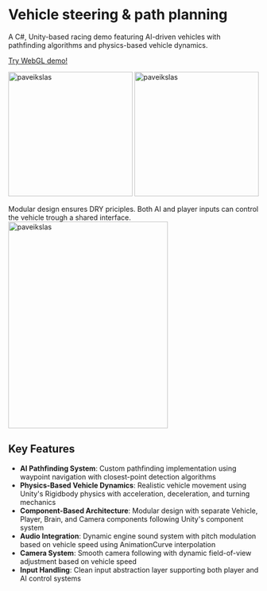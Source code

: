 # Vehicle steering & path planning

A C#, Unity-based racing demo featuring AI-driven vehicles with pathfinding algorithms and physics-based vehicle dynamics.

[Try WebGL demo!](https://play.unity.com/en/games/6e32a1e0-da7d-4134-9d21-86b9acf70cac/1)

<img height="250" alt="paveikslas" src="https://github.com/user-attachments/assets/12aca257-aa80-44a2-9e88-586d0569538e" />
<img height="250" alt="paveikslas" src="https://github.com/user-attachments/assets/ee0d7174-d9d4-4aa0-80d1-ff908532e010" />


Modular design ensures DRY priciples. Both AI and player inputs can control the vehicle trough a shared interface.
<img width="321" height="415" alt="paveikslas" src="https://github.com/user-attachments/assets/9a1c5685-f623-41c2-b6cb-fea6f0765d16" />

## Key Features

- **AI Pathfinding System**: Custom pathfinding implementation using waypoint navigation with closest-point detection algorithms
- **Physics-Based Vehicle Dynamics**: Realistic vehicle movement using Unity's Rigidbody physics with acceleration, deceleration, and turning mechanics
- **Component-Based Architecture**: Modular design with separate Vehicle, Player, Brain, and Camera components following Unity's component system
- **Audio Integration**: Dynamic engine sound system with pitch modulation based on vehicle speed using AnimationCurve interpolation
- **Camera System**: Smooth camera following with dynamic field-of-view adjustment based on vehicle speed
- **Input Handling**: Clean input abstraction layer supporting both player and AI control systems
